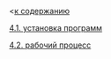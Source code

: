 <[к содержанию](/./readme.md)

[4.1. установка программ](./content.md/04_start01.md)

[4.2. рабочий процесс](./content.md/04_start-02wflow.md)